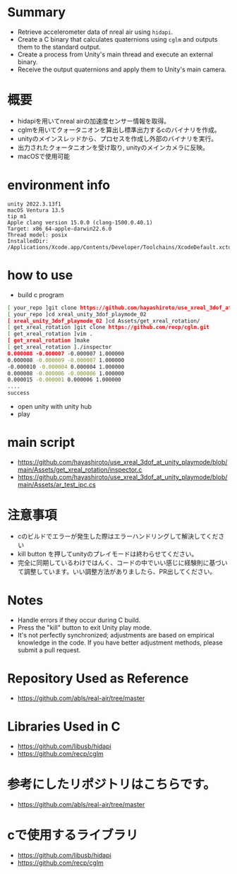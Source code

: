 # Summary
* Retrieve accelerometer data of nreal air using `hidapi`.
* Create a C binary that calculates quaternions using `cglm` and outputs them to the standard output.
* Create a process from Unity's main thread and execute an external binary.
* Receive the output quaternions and apply them to Unity's main camera.

# 概要
* hidapiを用いてnreal airの加速度センサー情報を取得。
* cglmを用いてクォータニオンを算出し標準出力するcのバイナリを作成。
* unityのメインスレッドから、プロセスを作成し外部のバイナリを実行。
* 出力されたクォータニオンを受け取り, unityのメインカメラに反映。　
* macOSで使用可能

# environment info

```
unity 2022.3.13f1
macOS Ventura 13.5
tip m1
Apple clang version 15.0.0 (clang-1500.0.40.1)
Target: x86_64-apple-darwin22.6.0
Thread model: posix
InstalledDir: /Applications/Xcode.app/Contents/Developer/Toolchains/XcodeDefault.xctoolchain/usr/bin
```

# how to use

* build c program
```bash
[ your_repo ]git clone https://github.com/hayashiroto/use_xreal_3dof_at_unity_playmode.git
[ your_repo ]cd xreal_unity_3dof_playmode_02
[ xreal_unity_3dof_playmode_02 ]cd Assets/get_xreal_rotation/     
[ get_xreal_rotation ]git clone https://github.com/recp/cglm.git
[ get_xreal_rotation ]vim .
[ get_xreal_rotation ]make    
[ get_xreal_rotation ]./inspector 
0.000008 -0.000007 -0.000007 1.000000
0.000008 -0.000009 -0.000007 1.000000
-0.000010 -0.000004 0.000004 1.000000
0.000008 -0.000006 -0.000006 1.000000
0.000015 -0.000001 0.000006 1.000000
....
success
```
* open unity with unity hub
* play

# main script
* https://github.com/hayashiroto/use_xreal_3dof_at_unity_playmode/blob/main/Assets/get_xreal_rotation/inspector.c
* https://github.com/hayashiroto/use_xreal_3dof_at_unity_playmode/blob/main/Assets/ar_test_ipc.cs

# 注意事項
* cのビルドでエラーが発生した際はエラーハンドリングして解決してください
* kill button を押してunityのプレイモードは終わらせてください。
* 完全に同期しているわけではんく、コードの中でいい感じに経験則に基づいて調整しています。いい調整方法がありましたら、PR出してください。

# Notes
* Handle errors if they occur during C build.
* Press the "kill" button to exit Unity play mode.
* It's not perfectly synchronized; adjustments are based on empirical knowledge in the code. If you have better adjustment methods, please submit a pull request.

# Repository Used as Reference
* https://github.com/abls/real-air/tree/master

# Libraries Used in C
* https://github.com/libusb/hidapi
* https://github.com/recp/cglm






# 参考にしたリポジトリはこちらです。
* https://github.com/abls/real-air/tree/master

# cで使用するライブラリ
* https://github.com/libusb/hidapi
* https://github.com/recp/cglm
